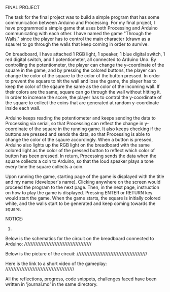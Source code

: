 FINAL PROJECT

The task for the final project was to build a simple program that has some communication between Arduino and Processing.
For my final project, I have programmed a simple game that uses both Processing and Arduino communicating with each other.
I have named the game "Through the Walls," since the player has to control the main character (drawn as a sqaure) to go through the walls that keep coming in order to survive.

On breadboard, I have attached 1 RGB light, 1 speaker, 1 blue digital switch, 1 red digital switch, and 1 potentiometer, all connected to Arduino Uno. By controlling the potentiometer, the player can change the y-coordinate of the square in the game, and by pressing the colored buttons, the player can change the color of the square to the color of the button pressed. In order to prevent the square to hit the wall and lose the game, the player has to keep the color of the sqaure the same as the color of the incoming wall. If their colors are the same, square can go through the wall without hitting it. In order to increase the score, the player has to control the y-coordinate of the square to collect the coins that are generated at random y-coordinate inside each wall. 

Arduino keeps reading the potentiometer and keeps sending the data to Processing via serial, so that Processing can reflect the change in y-coordinate of the square in the running game. It also keeps checking if the buttons are pressed and sends the data, so that Processing is able to change the color of the sqaure accordingly. When a button is pressed, Arduino also lights up the RGB light on the breadboard with the same colored light as the color of the pressed button to reflect which color of button has been pressed. In return, Processing sends the data when the square collects a coin to Arduino, so that the loud speaker plays a tone every time the square collects a coin.

Upon running the game, starting page of the game is displayed with the title and my name (developer's name). Clicking anywhere on the screen would proceed the program to the next page. Then, in the next page, instruction on how to play the game is displayed. Pressing ENTER or RETURN key would start the game. When the game starts, the square is initially colored white, and the walls start to be generated and keep coming towards the square. 

NOTICE:

1. 

Below is the schematics for the circuit on the breadboard connected to Arduino:
//////////////////////////////////////////

Below is the picture of the circuit:
////////////////////////////////////////////

Here is the link to a short video of the gameplay: ///////////////////////////////////////////



All the reflections, progress, code snippets, challenges faced have been written in 'journal.md' in the same directory.
